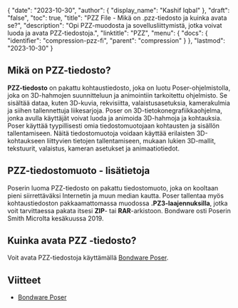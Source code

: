 {
  "date": "2023-10-30",
  "author": {
    "display_name": "Kashif Iqbal"
},
  "draft": "false",
  "toc": true,
  "title": "PZZ File - Mikä on .pzz-tiedosto ja kuinka avata se?",
  "description": "Opi PZZ-muodosta ja sovellusliittymistä, jotka voivat luoda ja avata PZZ-tiedostoja.",
  "linktitle": "PZZ",
  "menu": {
    "docs": {
      "identifier": "compression-pzz-fi",
      "parent": "compression"
}
},
  "lastmod": "2023-10-30"
}

## Mikä on PZZ-tiedosto?

**PZZ-tiedosto** on pakattu kohtaustiedosto, joka on luotu Poser-ohjelmistolla, joka on 3D-hahmojen suunnitteluun ja animointiin tarkoitettu ohjelmisto. Se sisältää dataa, kuten 3D-kuvia, rekvisiitta, valaistusasetuksia, kamerakulmia ja siihen tallennettuja liikesarjoja. Poser on 3D-tietokonegrafiikkaohjelma, jonka avulla käyttäjät voivat luoda ja animoida 3D-hahmoja ja kohtauksia. Poser käyttää tyypillisesti omia tiedostomuotojaan kohtausten ja sisällön tallentamiseen. Näitä tiedostomuotoja voidaan käyttää erilaisten 3D-kohtaukseen liittyvien tietojen tallentamiseen, mukaan lukien 3D-mallit, tekstuurit, valaistus, kameran asetukset ja animaatiotiedot.

## PZZ-tiedostomuoto - lisätietoja

Poserin luoma PZZ-tiedosto on pakattu tiedostomuoto, joka on kooltaan pieni siirrettäväksi Internetin ja muun median kautta. Poser tallentaa myös kohtaustiedoston pakkaamattomassa muodossa **.PZ3-laajennuksilla**, jotka voit tarvittaessa pakata itsesi **ZIP**- tai **RAR**-arkistoon. Bondware osti Poserin Smith Microlta kesäkuussa 2019.

## Kuinka avata PZZ -tiedosto?

Voit avata PZZ-tiedostoja käyttämällä [Bondware Poser](https://www.posersoftware.com/).

## Viitteet

 * [Bondware Poser](https://www.posersoftware.com/)
